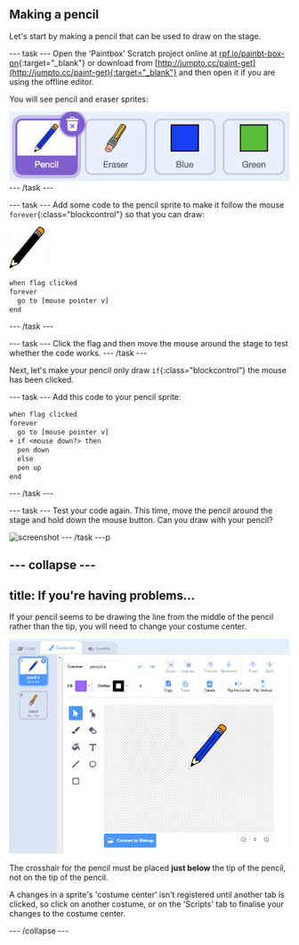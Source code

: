 ## Making a pencil

Let's start by making a pencil that can be used to draw on the stage.

--- task ---
Open the 'Paintbox' Scratch project online at [rpf.io/painbt-box-on](http://rpf.io/paint-box-on){:target="_blank"} or download from [http://jumpto.cc/paint-get](http://jumpto.cc/paint-get){:target="_blank"} and then open it if you are using the offline editor.

You will see pencil and eraser sprites:

![screenshot](images/paint-starter.png)
--- /task ---

--- task ---
Add some code to the pencil sprite to make it follow the mouse `forever`{:class="blockcontrol"} so that you can draw:

![pencil](images/pencil.png)
```blocks
when flag clicked
forever
  go to [mouse pointer v]
end
```

--- /task ---

--- task ---
Click the flag and then move the mouse around the stage to test whether the code works.
--- /task ---

Next, let's make your pencil only draw `if`{:class="blockcontrol"} the mouse has been clicked.

--- task ---
Add this code to your pencil sprite:

```blocks
when flag clicked
forever
  go to [mouse pointer v]
+ if <mouse down?> then
  pen down
  else
  pen up
end
```
--- /task ---

--- task ---
Test your code again. This time, move the pencil around the stage and hold down the mouse button. Can you draw with your pencil?

![screenshot](images/paint-draw.png)
--- /task ---p

--- collapse ---
---
title: If you're having problems...
---
If your pencil seems to be drawing the line from the middle of the pencil rather than the tip, you will need to change your costume center.

![Costume center](images/costume-center.png)

The crosshair for the pencil must be placed **just below** the tip of the pencil, not on the tip of the pencil.

A changes in a sprite's 'costume center' isn't registered until another tab is clicked, so click on another costume, or on the 'Scripts' tab to finalise your changes to the costume center.

--- /collapse ---
